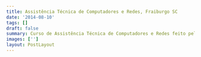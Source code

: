 ```yaml
---
title: Assistência Técnica de Computadores e Redes, Fraiburgo SC
date: '2014-08-10'
tags: []
draft: false
summary: Curso de Assistência Técnica de Computadores e Redes feito pela CETESC. CH - 67h.
images: ['']
layout: PostLayout
---
```

